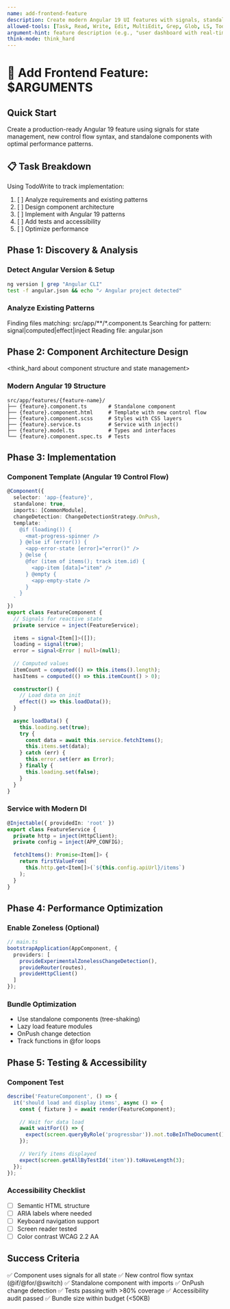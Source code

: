 ```yaml
---
name: add-frontend-feature
description: Create modern Angular 19 UI features with signals, standalone components, and zoneless patterns
allowed-tools: [Task, Read, Write, Edit, MultiEdit, Grep, Glob, LS, TodoWrite, Bash]
argument-hint: feature description (e.g., "user dashboard with real-time updates")
think-mode: think_hard
---
```


# 🎨 Add Frontend Feature: $ARGUMENTS

## Quick Start
Create a production-ready Angular 19 feature using signals for state management, new control flow syntax, and standalone components with optimal performance patterns.

## 📋 Task Breakdown

Using TodoWrite to track implementation:
1. [ ] Analyze requirements and existing patterns
2. [ ] Design component architecture
3. [ ] Implement with Angular 19 patterns
4. [ ] Add tests and accessibility
5. [ ] Optimize performance

## Phase 1: Discovery & Analysis

### Detect Angular Version & Setup
```bash
ng version | grep "Angular CLI"
test -f angular.json && echo "✓ Angular project detected"
```

### Analyze Existing Patterns
Finding files matching: src/app/**/*.component.ts
Searching for pattern: signal|computed|effect|inject
Reading file: angular.json

## Phase 2: Component Architecture Design

<think_hard about component structure and state management>

### Modern Angular 19 Structure
```
src/app/features/{feature-name}/
├── {feature}.component.ts       # Standalone component
├── {feature}.component.html     # Template with new control flow
├── {feature}.component.scss     # Styles with CSS layers
├── {feature}.service.ts         # Service with inject()
├── {feature}.model.ts           # Types and interfaces
└── {feature}.component.spec.ts  # Tests
```

## Phase 3: Implementation

### Component Template (Angular 19 Control Flow)
```typescript
@Component({
  selector: 'app-{feature}',
  standalone: true,
  imports: [CommonModule],
  changeDetection: ChangeDetectionStrategy.OnPush,
  template: `
    @if (loading()) {
      <mat-progress-spinner />
    } @else if (error()) {
      <app-error-state [error]="error()" />
    } @else {
      @for (item of items(); track item.id) {
        <app-item [data]="item" />
      } @empty {
        <app-empty-state />
      }
    }
  `
})
export class FeatureComponent {
  // Signals for reactive state
  private service = inject(FeatureService);
  
  items = signal<Item[]>([]);
  loading = signal(true);
  error = signal<Error | null>(null);
  
  // Computed values
  itemCount = computed(() => this.items().length);
  hasItems = computed(() => this.itemCount() > 0);
  
  constructor() {
    // Load data on init
    effect(() => this.loadData());
  }
  
  async loadData() {
    this.loading.set(true);
    try {
      const data = await this.service.fetchItems();
      this.items.set(data);
    } catch (err) {
      this.error.set(err as Error);
    } finally {
      this.loading.set(false);
    }
  }
}
```

### Service with Modern DI
```typescript
@Injectable({ providedIn: 'root' })
export class FeatureService {
  private http = inject(HttpClient);
  private config = inject(APP_CONFIG);
  
  fetchItems(): Promise<Item[]> {
    return firstValueFrom(
      this.http.get<Item[]>(`${this.config.apiUrl}/items`)
    );
  }
}
```

## Phase 4: Performance Optimization

### Enable Zoneless (Optional)
```typescript
// main.ts
bootstrapApplication(AppComponent, {
  providers: [
    provideExperimentalZonelessChangeDetection(),
    provideRouter(routes),
    provideHttpClient()
  ]
});
```

### Bundle Optimization
- Use standalone components (tree-shaking)
- Lazy load feature modules
- OnPush change detection
- Track functions in @for loops

## Phase 5: Testing & Accessibility

### Component Test
```typescript
describe('FeatureComponent', () => {
  it('should load and display items', async () => {
    const { fixture } = await render(FeatureComponent);
    
    // Wait for data load
    await waitFor(() => {
      expect(screen.queryByRole('progressbar')).not.toBeInTheDocument();
    });
    
    // Verify items displayed
    expect(screen.getAllByTestId('item')).toHaveLength(3);
  });
});
```

### Accessibility Checklist
- [ ] Semantic HTML structure
- [ ] ARIA labels where needed
- [ ] Keyboard navigation support
- [ ] Screen reader tested
- [ ] Color contrast WCAG 2.2 AA

## Success Criteria

✅ Component uses signals for all state
✅ New control flow syntax (@if/@for/@switch)
✅ Standalone component with imports
✅ OnPush change detection
✅ Tests passing with >80% coverage
✅ Accessibility audit passed
✅ Bundle size within budget (<50KB)